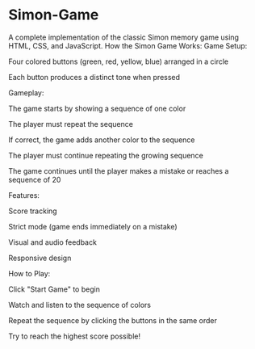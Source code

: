 # Simon-Game
A complete implementation of the classic Simon memory game using HTML, CSS, and JavaScript.
How the Simon Game Works:
Game Setup:

Four colored buttons (green, red, yellow, blue) arranged in a circle

Each button produces a distinct tone when pressed

Gameplay:

The game starts by showing a sequence of one color

The player must repeat the sequence

If correct, the game adds another color to the sequence

The player must continue repeating the growing sequence

The game continues until the player makes a mistake or reaches a sequence of 20

Features:

Score tracking

Strict mode (game ends immediately on a mistake)

Visual and audio feedback

Responsive design

How to Play:

Click "Start Game" to begin

Watch and listen to the sequence of colors

Repeat the sequence by clicking the buttons in the same order

Try to reach the highest score possible!
